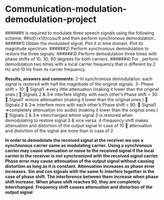 # Communication-modulation-demodulation-project

######It is required to modulate three speech signals using the following scheme:
##s(t)=x1(t)cosω1t
and then perform synchronous demodulation..
######1) Obtain the modulated signal. Plot it in time domain. Plot its magnitude spectrum.
######2) Perform synchronous demodulation to restore the three signals.
######3) Perform demodulation three times with phase shifts of 10, 30, 90 degrees for both carriers.
######4) For , perform demodulation two times with a local carrier frequency that is different by 2 Hz and 10 Hz from its carrier frequency.

**Results, answers and comments:**
2-In synchronous demodulation: each signal is restored with half the magnitude of the original 
signals.
3- Phase shift = 10:
 Signal1 =>very little attenuation (making it lower than the original ones.)
 Signals 2 & 3=> interfere slightly with each other’s
 Phase shift = 30:
 Signal1 =>more attenuation (making it lower than the original ones.)
 Signals 2 & 3=> interfere more with each other’s
Phase shift = 90:
 Signal1 =>completely attenuation (no audio) (making it lower than the original ones.)
 Signals 2 & 3=> interchanged where signal 2 is restored when demodulating to 
restore signal 3 & vice versa.
4-frequency shift makes attenuation and distortion of the output signal
In case of 10  attenuation and distortion of the signal are more than in case of 2

**In order to demodulate the received signal at the receiver we use a synchronous carrier same as modulating carrier.**
**Using a synchronous carrier may cause attenuation or noise to the received signal if the local carrier in the receiver is not synchronized with the received signal carrier.**
**Phase error may cause attenuation of the output signal without causing distortion as long as it is constant. Attenuation increases as phase error increases.**
**Sin and cos signals with the same fc interfere together in the case of phase shift. The interference between them increase when phase shift increase. When phase shift reaches 90, they are completely interchanged.**
**Frequency shift causes attenuation and distortion of the output signal**
